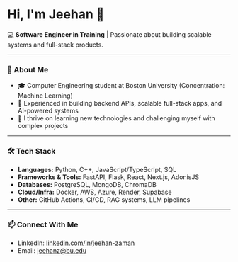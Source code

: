 # Hi, I'm Jeehan 👋

💻 **Software Engineer in Training** | Passionate about building scalable systems and full-stack products.

---

### 🚀 About Me
- 🎓 Computer Engineering student at Boston University (Concentration: Machine Learning)  
- 🔧 Experienced in building backend APIs, scalable full-stack apps, and AI-powered systems  
- 🌱 I thrive on learning new technologies and challenging myself with complex projects   

---

### 🛠️ Tech Stack
- **Languages:** Python, C++, JavaScript/TypeScript, SQL  
- **Frameworks & Tools:** FastAPI, Flask, React, Next.js, AdonisJS  
- **Databases:** PostgreSQL, MongoDB, ChromaDB  
- **Cloud/Infra:** Docker, AWS, Azure, Render, Supabase  
- **Other:** GitHub Actions, CI/CD, RAG systems, LLM pipelines  

---

### 📫 Connect With Me
- LinkedIn: [linkedin.com/in/jeehan-zaman](#)  
- Email: jeehanz@bu.edu  


